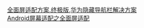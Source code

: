
[全面屏适配方案,终极版,华为隐藏导航栏解决方案](https://www.cnblogs.com/lizhanqi/p/9337188.html)  
[Android屏幕适配之全面屏适配](https://www.jianshu.com/p/a3caa3bb0bff)
